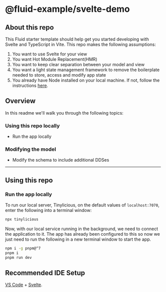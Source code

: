 # @fluid-example/svelte-demo

## About this repo

This Fluid starter template should help get you started developing with Svelte and TypeScript in Vite. This repo makes the following assumptions:

1. You want to use Svelte for your view
1. You want Hot Module Replacement(HMR)
1. You want to keep clear separation between your model and view
1. You want a light state management framework to remove the boilerplate needed to store, access and modify app state
1. You already have Node installed on your local machine. If not, follow the instructions [here](https://nodejs.org/en/download/).

## Overview

In this readme we'll walk you through the following topics:

### Using this repo locally

- Run the app locally

### Modifying the model

- Modify the schema to include additional DDSes

---

## Using this repo

### Run the app locally

To run our local server, Tinylicious, on the default values of `localhost:7070`, enter the following into a terminal window:

```bash
npx tinylicious
```

Now, with our local service running in the background, we need to connect the application to it. The app has already been configured to this so now we just need to run the following in a new terminal window to start the app.

```bash
npm i -g pnpm@^7
pnpm i
pnpm run dev
```

## Recommended IDE Setup

[VS Code](https://code.visualstudio.com/) + [Svelte](https://marketplace.visualstudio.com/items?itemName=svelte.svelte-vscode).
